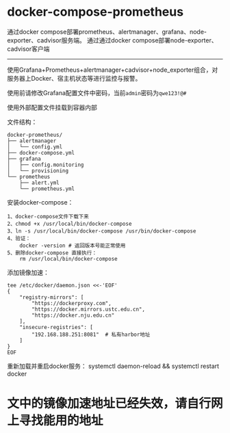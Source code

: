 # docker-compose-prometheus
通过docker compose部署prometheus、alertmanager、grafana、node-exporter、cadvisor服务端。
通过通过docker compose部署node-exporter、cadvisor客户端
***
使用Grafana+Prometheus+alertmanager+cadvisor+node_exporter组合，对服务器上Docker、宿主机状态等进行监控与报警。

使用前请修改Grafana配置文件中密码，当前`admin`密码为`qwe123!@#`

使用外部配置文件挂载到容器内部

文件结构：
```shell
docker-prometheus/
├── alertmanager
│   └── config.yml
├── docker-compose.yml
├── grafana
│   ├── config.monitoring
│   └── provisioning
└── prometheus
    ├── alert.yml
    └── prometheus.yml
```

安装docker-compose：
```
1、docker-compose文件下载下来
2、chmod +x /usr/local/bin/docker-compose
3、ln -s /usr/local/bin/docker-compose /usr/bin/docker-compose
4、验证：
	docker -version # 返回版本号能正常使用
5、删除docker-compose 直接执行：
	rm /usr/local/bin/docker-compose
```
添加镜像加速：
```
tee /etc/docker/daemon.json <<-'EOF'
{
    "registry-mirrors": [
        "https://dockerproxy.com",
        "https://docker.mirrors.ustc.edu.cn",
        "https://docker.nju.edu.cn"
    ],
    "insecure-registries": [
        "192.168.188.251:8081"  # 私有harbor地址
    ]
}
EOF
```
重新加载并重启docker服务：
	systemctl daemon-reload && systemctl restart docker 
# 文中的镜像加速地址已经失效，请自行网上寻找能用的地址


